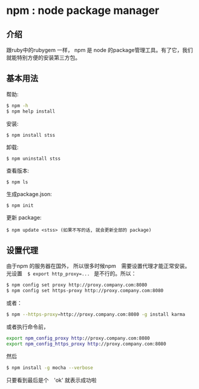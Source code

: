 # npm : node package manager

## 介绍

跟ruby中的rubygem 一样， npm 是 node 的package管理工具。有了它，我们就能特别方便的安装第三方包。

## 基本用法

帮助:

```bash
$ npm -h
$ npm help install 
```

安装:

```bash
$ npm install stss
```

卸载:

```
$ npm uninstall stss
```

查看版本:

```
$ npm ls
```

生成package.json:

```
$ npm init
```

更新 package: 

```
$ npm update <stss> (如果不写的话, 就会更新全部的 package) 
```

## 设置代理

由于npm 的服务器在国外， 所以很多时候npm　需要设置代理才能正常安装。
光设置　`$ export http_proxy=... ` 是不行的。所以：

```bash
$ npm config set proxy http://proxy.company.com:8080
$ npm config set https-proxy http://proxy.company.com:8080
```

或者：

```bash
$ npm --https-proxy=http://proxy.company.com:8080 -g install karma
```

或者执行命令前，

```bash
export npm_config_proxy http://proxy.company.com:8080
export npm_config_https_proxy http://proxy.company.com:8080
```

然后　

```bash
$ npm install -g mocha --verbose
```

只要看到最后是个　'ok' 就表示成功啦
